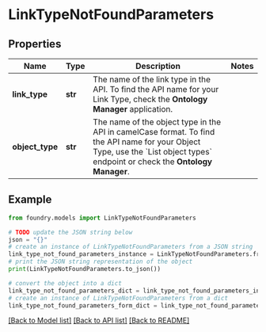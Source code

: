 # LinkTypeNotFoundParameters

## Properties

Name | Type | Description | Notes
------------ | ------------- | ------------- | -------------
**link_type** | **str** | The name of the link type in the API. To find the API name for your Link Type, check the **Ontology Manager** application.  |
**object_type** | **str** | The name of the object type in the API in camelCase format. To find the API name for your Object Type, use the \`List object types\` endpoint or check the **Ontology Manager**.  |

## Example

```python
from foundry.models import LinkTypeNotFoundParameters

# TODO update the JSON string below
json = "{}"
# create an instance of LinkTypeNotFoundParameters from a JSON string
link_type_not_found_parameters_instance = LinkTypeNotFoundParameters.from_json(json)
# print the JSON string representation of the object
print(LinkTypeNotFoundParameters.to_json())

# convert the object into a dict
link_type_not_found_parameters_dict = link_type_not_found_parameters_instance.to_dict()
# create an instance of LinkTypeNotFoundParameters from a dict
link_type_not_found_parameters_form_dict = link_type_not_found_parameters.from_dict(link_type_not_found_parameters_dict)
```

[\[Back to Model list\]](../README.md#documentation-for-models) [\[Back to API list\]](../README.md#documentation-for-api-endpoints) [\[Back to README\]](../README.md)
